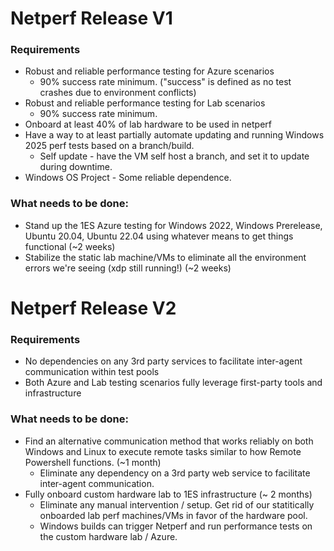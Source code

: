 # Netperf Release V1

### Requirements
- Robust and reliable performance testing for Azure scenarios
    - 90% success rate minimum. ("success" is defined as no test crashes due to environment conflicts)
- Robust and reliable performance testing for Lab scenarios
    - 90% success rate minimum.
- Onboard at least 40% of lab hardware to be used in netperf
- Have a way to at least partially automate updating and running Windows 2025 perf tests based on a branch/build.
    - Self update - have the VM self host a branch, and set it to update during downtime.
- Windows OS Project - Some reliable dependence.

### What needs to be done:

- Stand up the 1ES Azure testing for Windows 2022, Windows Prerelease, Ubuntu 20.04, Ubuntu 22.04 using whatever means to get things functional (~2 weeks)
- Stabilize the static lab machine/VMs to eliminate all the environment errors we're seeing (xdp still running!) (~2 weeks)

# Netperf Release V2

### Requirements
- No dependencies on any 3rd party services to facilitate inter-agent communication within test pools
- Both Azure and Lab testing scenarios fully leverage first-party tools and infrastructure

### What needs to be done:

- Find an alternative communication method that works reliably on both Windows and Linux to execute remote tasks similar to how Remote Powershell functions. (~1 month)
    -  Eliminate any dependency on a 3rd party web service to facilitate inter-agent communication.
- Fully onboard custom hardware lab to 1ES infrastructure (~ 2 months)
    - Eliminate any manual intervention / setup. Get rid of our statitically onboarded lab perf machines/VMs in favor of the hardware pool.
    - Windows builds can trigger Netperf and run performance tests on the custom hardware lab / Azure.
